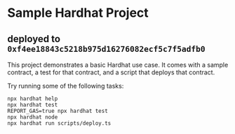 # Sample Hardhat Project

## deployed to ```0xf4ee18843c5218b975d16276082ecf5c7f5adfb0```

This project demonstrates a basic Hardhat use case. It comes with a sample contract, a test for that contract, and a script that deploys that contract.

Try running some of the following tasks:

```shell
npx hardhat help
npx hardhat test
REPORT_GAS=true npx hardhat test
npx hardhat node
npx hardhat run scripts/deploy.ts
```
